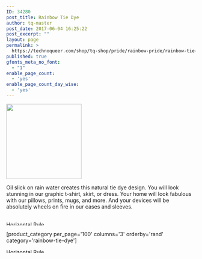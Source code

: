 ```yaml
---
ID: 34280
post_title: Rainbow Tie Dye
author: tq-master
post_date: 2017-06-04 16:25:22
post_excerpt: ""
layout: page
permalink: >
  https://technoqueer.com/shop/tq-shop/pride/rainbow-pride/rainbow-tie-dye/
published: true
gfonts_meta_no_font:
  - "1"
enable_page_count:
  - 'yes'
enable_page_count_day_wise:
  - 'yes'
---
```

<img src="https://technoqueer.com/shop/wp-content/uploads/2017/06/btn-rainbow-tie-dye.png" alt="" width="200" height="200" class="alignleft size-full wp-image-34146" />
<p style="text-align: left;">Oil slick on rain water creates this natural tie dye design. You will look stunning in our graphic t-shirt, skirt, or dress. Your home will look fabulous with our pillows, prints, mugs, and more. And your devices will be absolutely wheels on fire in our cases and sleeves. </p>
<br clear="all">


<img class="aligncenter size-full wp-image-99" src="https://technoqueer.com/shop/wp-content/uploads/2017/03/Rainbow-HR.jpg" alt="Horizontal Rule" width="800" height="11" />


[product_category per_page='100' columns='3' orderby='rand' category='rainbow-tie-dye']

<img src="https://technoqueer.com/shop/wp-content/uploads/2017/03/Rainbow-HR.jpg" alt="Horizontal Rule" width="800" height="11" class="aligncenter size-full wp-image-99" />